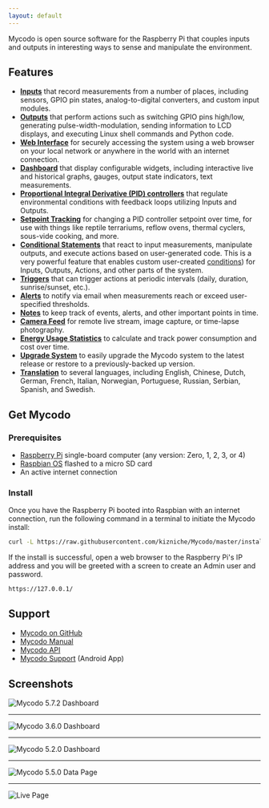 ```yaml
---
layout: default
---
```


Mycodo is open source software for the Raspberry Pi that couples inputs and outputs in interesting ways to sense and manipulate the environment.

## Features

*   **[Inputs](https://github.com/kizniche/Mycodo/blob/master/mycodo-manual.rst#input)** that record measurements from a number of places, including sensors, GPIO pin states, analog-to-digital converters, and custom input modules.
*   **[Outputs](https://github.com/kizniche/Mycodo/blob/master/mycodo-manual.rst#output)** that perform actions such as switching GPIO pins high/low, generating pulse-width-modulation, sending information to LCD displays, and executing Linux shell commands and Python code.
*   **[Web Interface](https://github.com/kizniche/Mycodo/blob/master/mycodo-manual.rst#web-interface)** for securely accessing the system using a web browser on your local network or anywhere in the world with an internet connection.
*   **[Dashboard](https://github.com/kizniche/Mycodo/blob/master/mycodo-manual.rst#dashboard)** that display configurable widgets, including interactive live and historical graphs, gauges, output state indicators, text measurements.
*   **[Proportional Integral Derivative (PID) controllers](https://github.com/kizniche/Mycodo/blob/master/mycodo-manual.rst#pid-controller)** that regulate environmental conditions with feedback loops utilizing Inputs and Outputs.
*   **[Setpoint Tracking](https://github.com/kizniche/Mycodo/blob/master/mycodo-manual.rst#methods)** for changing a PID controller setpoint over time, for use with things like reptile terrariums, reflow ovens, thermal cyclers, sous-vide cooking, and more.
*   **[Conditional Statements](https://github.com/kizniche/Mycodo/blob/master/mycodo-manual.rst#conditional)** that react to input measurements, manipulate outputs, and execute actions based on user-generated code. This is a very powerful feature that enables custom user-created [conditions](https://en.wikipedia.org/wiki/Conditional_(computer_programming))) for Inputs, Outputs, Actions, and other parts of the system.
*   **[Triggers](https://github.com/kizniche/Mycodo/blob/master/mycodo-manual.rst#trigger)** that can trigger actions at periodic intervals (daily, duration, sunrise/sunset, etc.).
*   **[Alerts](https://github.com/kizniche/Mycodo/blob/master/mycodo-manual.rst#alerts)** to notify via email when measurements reach or exceed user-specified thresholds.
*   **[Notes](https://github.com/kizniche/Mycodo/blob/master/mycodo-manual.rst#notes)** to keep track of events, alerts, and other important points in time.
*   **[Camera Feed](https://github.com/kizniche/Mycodo/blob/master/mycodo-manual.rst#camera)** for remote live stream, image capture, or time-lapse photography.
*   **[Energy Usage Statistics](https://github.com/kizniche/Mycodo/blob/master/mycodo-manual.rst#energy-usage)** to calculate and track power consumption and cost over time.
*   **[Upgrade System](https://github.com/kizniche/Mycodo/blob/master/mycodo-manual.rst#upgrading)** to easily upgrade the Mycodo system to the latest release or restore to a previously-backed up version.
*   **[Translation](https://github.com/kizniche/Mycodo/blob/master/mycodo-manual.rst#translations)** to several languages, including English, Chinese, Dutch, German, French, Italian, Norwegian, Portuguese, Russian, Serbian, Spanish, and Swedish.

## Get Mycodo

### Prerequisites

*   [Raspberry Pi](https://www.raspberrypi.org/) single-board computer (any version: Zero, 1, 2, 3, or 4)
*   [Raspbian OS](https://www.raspberrypi.org/downloads/raspbian/) flashed to a micro SD card
*   An active internet connection

### Install

Once you have the Raspberry Pi booted into Raspbian with an internet connection, run the following command in a terminal to initiate the Mycodo install:

```bash
curl -L https://raw.githubusercontent.com/kizniche/Mycodo/master/install/install | bash
```

If the install is successful, open a web browser to the Raspberry Pi's IP address and you will be greeted with a screen to create an Admin user and password.

```
https://127.0.0.1/
```

## Support

*   [Mycodo on GitHub](https://github.com/kizniche/Mycodo)
*   [Mycodo Manual](https://github.com/kizniche/Mycodo/blob/master/mycodo-manual.rst)
*   [Mycodo API](https://kizniche.github.io/Mycodo/mycodo-api.html)
*   [Mycodo Support](https://play.google.com/store/apps/details?id=com.mycodo.mycododocs) (Android App)

## Screenshots

![Mycodo 5.7.2 Dashboard](https://kylegabriel.com/screenshots/screenshot_mycodo_dashbaord_v5.7.2.png)

---

![Mycodo 3.6.0 Dashboard](https://kylegabriel.com/screenshots/screenshot_mycodo_dashboard_v3.6.0.png)

---

![Mycodo 5.2.0 Dashboard](https://kylegabriel.com/screenshots/screenshot_mycodo_dashboard_v5.2.0.png)

---

![Mycodo 5.5.0 Data Page](https://kylegabriel.com/screenshots/screenshot_mycodo_data_v5.5.0.png)

---

![Live Page](https://kylegabriel.com/projects/wp-content/uploads/sites/3/2017/03/screenshot-192.168.0.7-2017-03-01-18-17-14-live.png)
